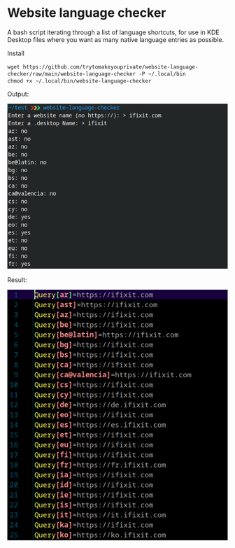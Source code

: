 # Website language checker
A bash script iterating through a list of language shortcuts, for use in KDE Desktop files where you want as many native language entries as possible.


Install

```
wget https://github.com/trytomakeyouprivate/website-language-checker/raw/main/website-language-checker -P ~/.local/bin
chmod +x ~/.local/bin/website-language-checker
```

Output:

![Output](https://github.com/trytomakeyouprivate/website-language-checker/blob/main/images/output.png)

Result:

![File](https://github.com/trytomakeyouprivate/website-language-checker/blob/main/images/file.png)
